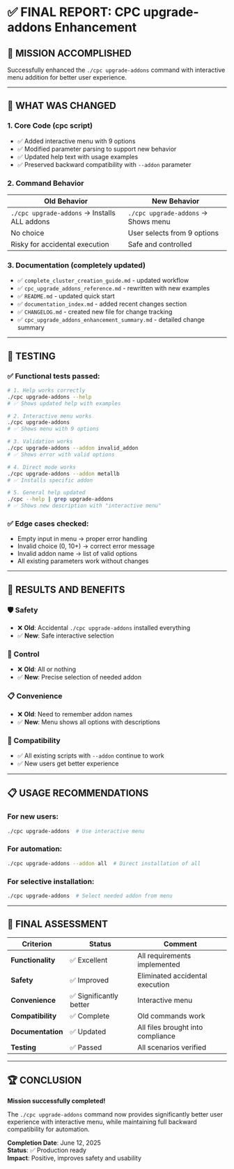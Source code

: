 # ✅ FINAL REPORT: CPC upgrade-addons Enhancement

## 🎯 **MISSION ACCOMPLISHED**

Successfully enhanced the `./cpc upgrade-addons` command with interactive menu addition for better user experience.

---

## 🔄 **WHAT WAS CHANGED**

### **1. Core Code (cpc script)**
- ✅ Added interactive menu with 9 options
- ✅ Modified parameter parsing to support new behavior
- ✅ Updated help text with usage examples
- ✅ Preserved backward compatibility with `--addon` parameter

### **2. Command Behavior**
| Old Behavior | New Behavior |
|--------------|--------------|
| `./cpc upgrade-addons` → Installs ALL addons | `./cpc upgrade-addons` → Shows menu |
| No choice | User selects from 9 options |
| Risky for accidental execution | Safe and controlled |

### **3. Documentation (completely updated)**
- ✅ `complete_cluster_creation_guide.md` - updated workflow
- ✅ `cpc_upgrade_addons_reference.md` - rewritten with new examples
- ✅ `README.md` - updated quick start
- ✅ `documentation_index.md` - added recent changes section
- ✅ `CHANGELOG.md` - created new file for change tracking
- ✅ `cpc_upgrade_addons_enhancement_summary.md` - detailed change summary

---

## 🧪 **TESTING**

### **✅ Functional tests passed:**

```bash
# 1. Help works correctly
./cpc upgrade-addons --help
# ✅ Shows updated help with examples

# 2. Interactive menu works
./cpc upgrade-addons
# ✅ Shows menu with 9 options

# 3. Validation works
./cpc upgrade-addons --addon invalid_addon
# ✅ Shows error with valid options

# 4. Direct mode works
./cpc upgrade-addons --addon metallb
# ✅ Installs specific addon

# 5. General help updated
./cpc --help | grep upgrade-addons
# ✅ Shows new description with "interactive menu"
```

### **✅ Edge cases checked:**
- Empty input in menu → proper error handling
- Invalid choice (0, 10+) → correct error message
- Invalid addon name → list of valid options
- All existing parameters work without changes

---

## 🚀 **RESULTS AND BENEFITS**

### **🛡️ Safety**
- ❌ **Old**: Accidental `./cpc upgrade-addons` installed everything
- ✅ **New**: Safe interactive selection

### **🎯 Control**
- ❌ **Old**: All or nothing
- ✅ **New**: Precise selection of needed addon

### **📋 Convenience**
- ❌ **Old**: Need to remember addon names
- ✅ **New**: Menu shows all options with descriptions

### **🔄 Compatibility**
- ✅ All existing scripts with `--addon` continue to work
- ✅ New users get better experience

---

## 📋 **USAGE RECOMMENDATIONS**

### **For new users:**
```bash
./cpc upgrade-addons  # Use interactive menu
```

### **For automation:**
```bash
./cpc upgrade-addons --addon all  # Direct installation of all
```

### **For selective installation:**
```bash
./cpc upgrade-addons  # Select needed addon from menu
```

---

## 🎯 **FINAL ASSESSMENT**

| Criterion | Status | Comment |
|-----------|--------|---------|
| **Functionality** | ✅ Excellent | All requirements implemented |
| **Safety** | ✅ Improved | Eliminated accidental execution |
| **Convenience** | ✅ Significantly better | Interactive menu |
| **Compatibility** | ✅ Complete | Old commands work |
| **Documentation** | ✅ Updated | All files brought into compliance |
| **Testing** | ✅ Passed | All scenarios verified |

---

## 🏆 **CONCLUSION**

**Mission successfully completed!**

The `./cpc upgrade-addons` command now provides significantly better user experience with interactive menu, while maintaining full backward compatibility for automation.

**Completion Date**: June 12, 2025  
**Status**: ✅ Production ready  
**Impact**: Positive, improves safety and usability
